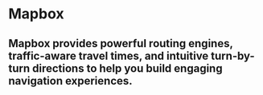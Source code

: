 # Mapbox

## Mapbox provides powerful routing engines, traffic-aware travel times, and intuitive turn-by-turn directions to help you build engaging navigation experiences.

